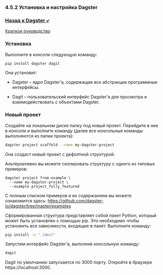 ### 4.5.2 Установка и настройка Dagster

### [Назад к Dagster ⤶](/data/Module4/data/dagster.md)

[Краткое руководство](https://docs.dagster.io/getting-started/quickstart)

### Установка
Выполните в консоли следующую команду:

```bash
pip install dagster dagit
```

Она установит:

- Dagster – ядро Dagster’а, содержащая все абстракции программные интерфейсы.

- Dagit – пользовательский интерфейс Dagster’а для просмотра и взаимодействовать с объектами Dagster.

### Новый проект
Создайте на локальном диске папку под новый проект. Перейдите в нее в консоли и выполните команду (далее все консольные команды выполняются из папки проекта):

```bash
dagster project scaffold --name my-dagster-project
```

Она создаст новый проект с дефолтной структурой.

Альтернативно вы можете скопировать структуру с одного из типовых примеров:

```
dagster project from-example \
  --name my-dagster-project \
  --example project_fully_featured
```  
  
С полным списком примеров и их содержанием вы можете ознакомится здесь: 
https://github.com/dagster-io/dagster/tree/master/examples

Сформированная структура представляет собой пакет Python, который может быть установлен с помощью pip. 
Это необходимо чтобы установить все зависимости, входящие в пакет. Выполните команду:

```bash
pip install -e ".[dev]"
```

Запустим интерфейс Dagster’а, выполнив консольную команду:

```bash
dagit
```

Dagit по умолчанию запускается по 3000 порту. Откройте в браузере https://localhost:3000.
